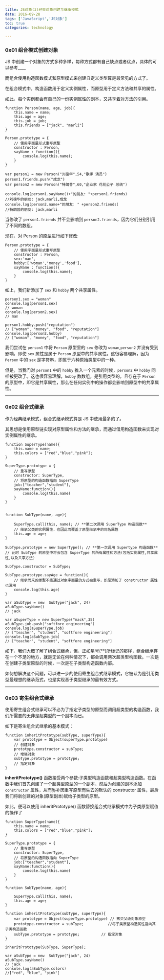 ```yaml
---
title: JS对象(3)经典对象创建与继承模式  
date: 2016-09-28       
tags: ['JavaScript','JS对象']
toc: true
categories: technology

---
```

### 0x01 组合模式创建对象
JS 中创建一个对象的方式多种多样，每种方式都有自己缺点或者优点，具体的可以参考____

而组合使用构造函数模式和原型模式来创建自定义类型算是最常见的方式了。

在组合模式中，构造函数用于定义实例属性，而原型用于定义方法和共享的属性。

如此，每个实例都会有自己的一份实例属性的副本，又共享着对方法的引用。

```
function Person(name, age, job){
	this.name = name;
	this.age = age;
	this.job = job;
	this.friends = ["jack", "marli"]
}

Person.prototype = {
	// 使用字面量形式重写原型
	constructor : Person,
	sayName : function(){
		console.log(this.name);
	}
}

var person1 = new Person("刘德华",54,"歌手 演员")
person1.friends.push("成龙")
var person2 = new Person("特朗普",60,"企业家 花花公子 总统")

console.log(person1.sayName()+"的朋友: "+person1.friends)
//刘德华的朋友: jack,marli,成龙
console.log(person2.name+"的朋友: " +person2.friends)
//特朗普的朋友: jack,marli
```

当修改了 `person1.friends` 并不会影响到 `person2.friends`，因为它们分别引用了不同的数组。

现在，对 Person 的原型进行如下修改:

```
Person.prototype = {
	// 使用字面量形式重写原型
	constructor : Person,
	sex:'man',
	hobby:['woman','money','food'],
	sayName : function(){
		console.log(this.name);
	}
}
```

如上，我们新添加了 `sex` 和 `hobby` 两个共享属性。

```
person1.sex = "woman"
console.log(person1.sex)
// woman
console.log(person2.sex)
// man

person1.hobby.push("reputation")
// ["woman", "money", "food", "reputation"]
console.log(person2.hobby)
// ["woman", "money", "food", "reputation"]
```

我们尝试在 `person1` 中将 `Person` 原型里的 `sex` 修改为 `woman`,`person2` 并没有受到影响，即使 `sex` 属性是属于 `Person` 原型中的共享属性。这很容易理解，因为 `Person` 中的 `sex` 是字符串，即属于六种原始类型中的一种。

但是，当我门对 `person1` 中的 `hobby` 推入一个元素的时候，`person2` 中 `hobby` 同样被更改了。这也很容易理解，`hobby` 数数组，是引用类型的，且存在于 `Person` 的原型中，即它是共享属性，那么在任何实例中的操作都会影响到原型中的共享属性。



---
### 0x02 组合式继承
作为经典继承模式，组合式继承模式算是 JS 中使用最多的了。

其思想是使用原型链实现对原型属性和方法的继承，而通过借用构造函数来实现对实例属性的继承。

```
function SuperType(name){
	this.name = name;
	this.colors = ["red","blue","pink"];
}

SuperType.prototype = {
	// 重写原型
	constructor: SuperType,
	// 将原型的构造函数指向 SuperType
	job:["teacher","student"],
	sayName:function(){
		console.log(this.name)
	}
}


function SubType(name, age){
	
	SuperType.call(this, name); // **第二次调用 SuperType 构造函数**
	// 继承父类的实例属性，也因此而覆盖了原型继承中的同名属性
	this.age = age;
}

SubType.prototype = new SuperType(); // **第一次调用 Supertype 构造函数**
// 此时 SubType 的原型中将会包含 SuperType 的所有属性和方法(包括实例属性,共享属性,以及共享方法)

SubType.constructor = SubType;

SubType.prototype.sayAge = function(){
	// 继承而来的原型不能通过对象字面量的方式被重写，即是添加了 constructor 属性也没用
	console.log(this.age)
}

var aSubType = new  SubType("jack", 24)
aSubType.sayName()
// jack

var aSuperType = new SuperType("mack",35)
aSubType.job.push("softfore engineering")
console.log(aSuperType.job)
// ["teacher", "student", "softfore engineering"]
console.log(aSubType.job)
// ["teacher", "student", "softfore engineering"]
```

如下，我们大概了解了组合式继承，但，正如星号(**)所标记的那样，组合继承存在一个不足的地方，就是无论在何种情况下，都会调用两次超类型构函数。一次是在创建子类型原型的时候，一次是在子类型构造函数内部。

如何想解决这个问题，可以进一步的使用寄生组合式继承模式，它被认为是引用类型最理想的继承范式，也是实现基于类型继承的最有效方式。

---
### 0x03 寄生组合式继承
使用寄生组合式继承可以不必为了指定子类型的原型而调用超类型的构造函数，我们所需要的无非是超类型的一个副本而已。

如下是寄生组合式继承的基本模式：

```
function inheritPrototype(subType, superType){
	var prototype = Object(superType.prototype)             
	// 创建对象 
	prototype.constructor = subType;			
	// 增强对象
	subType.prototype = prototype;				
	// 指定对象
}
```

**inheritPrototype()** 函数接受两个参数:子类型构造函数和超类型构造函数。在函数中我们首先创建了一个超类型原型的一个副本，然后为创建的副本添加 `constructor` 属性，从而弥补因重写原型而失去的默认的 constructor 属性，最后我们将新创建的对象(原型副本)赋给子类型的原型。

如此，便可以使用 inheritPrototype() 函数替换组合式继承模式中为子类原型赋值的操作了

```
function SuperType(name){
	this.name = name;
	this.colors = ["red","blue","pink"];
}

SuperType.prototype = {
	// 重写原型
	constructor: SuperType,
	// 将原型的构造函数指向 SuperType
	job:["teacher","student"],
	sayName:function(){
		console.log(this.name)
	}
}

function SubType(name, age){
	
	SuperType.call(this, name); 
	this.age = age;
}

function inheritPrototype(subType, superType){
	var prototype = Object(superType.prototype) // 拷贝父级对象原型 
	prototype.constructor = subType;           //将子类原型构造属性指向其子类构造函数
	subType.prototype = prototype;	    	// 指定对象
}

inheritPrototype(SubType, SuperType);

var aSubType = new  SubType("jack", 24)
aSubType.sayName()
// jack
console.log(aSubType.colors)
//["red", "blue", "pink"]
```


